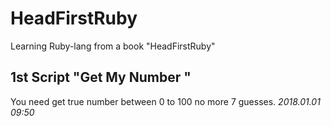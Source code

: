 # HeadFirstRuby
Learning Ruby-lang from a book "HeadFirstRuby"


## 1st Script "Get My Number "

You need get true number between 0 to 100 no more 7 guesses.
_2018.01.01  09:50_
